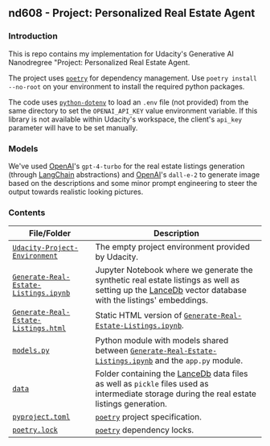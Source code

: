 ## nd608 - Project: Personalized Real Estate Agent

### Introduction

This is repo contains my implementation for Udacity's Generative AI Nanodregree "Project: Personalized Real Estate Agent.

The project uses [`poetry`](https://python-poetry.org/) for dependency management. Use `poetry install --no-root` on your environment to install the required python packages.

The code uses [`python-dotenv`](https://pypi.org/project/python-dotenv/) to load an `.env` file (not provided) from the same directory to set the `OPENAI_API_KEY` value environment variable. If this library is not available within Udacity's workspace, the client's `api_key` parameter will have to be set manually.

### Models

We've used [OpenAI](https://openai.com/)'s `gpt-4-turbo` for the real estate listings generation (through [LangChain](https://www.langchain.com/) abstractions) and [OpenAI](https://openai.com/)'s `dall-e-2` to
generate image based on the descriptions and some minor prompt engineering to steer the output towards realistic looking pictures.

### Contents

| File/Folder | Description |
|-------------|-------------|
| [`Udacity-Project-Environment`](Udacity-Project-Environment) | The empty project environment provided by Udacity. |
| [`Generate-Real-Estate-Listings.ipynb`](Generate-Real-Estate-Listings.ipynb) | Jupyter Notebook where we generate the synthetic real estate listings as well as setting up the [LanceDb](https://lancedb.com/) vector database with the listings' embeddings. |
| [`Generate-Real-Estate-Listings.html`](Generate-Real-Estate-Listings.html) | Static HTML version of [`Generate-Real-Estate-Listings.ipynb`](Generate-Real-Estate-Listings.ipynb). |
| [`models.py`](models.py) | Python module with models shared between [`Generate-Real-Estate-Listings.ipynb`](Generate-Real-Estate-Listings.ipynb) and the `app.py` module. |
| [`data`](data) | Folder containing the [LanceDb](https://lancedb.com/) data files as well as `pickle` files used as intermediate storage during the real estate listings generation. |
| [`pyproject.toml`](pyproject.toml) | [`poetry`](https://python-poetry.org/) project specification. |
| [`poetry.lock`](poetry.lock) | [`poetry`](https://python-poetry.org/) dependency locks. |
